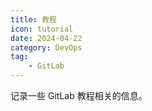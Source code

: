 ```yaml
---
title: 教程
icon: tutorial
date: 2024-04-22
category: DevOps
tag:
    - GitLab
---
```


记录一些 GitLab 教程相关的信息。

<!-- more -->

<AutoCatalog />
